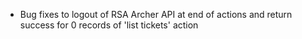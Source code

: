 * Bug fixes to logout of RSA Archer API at end of actions and return success for 0 records of 'list tickets' action